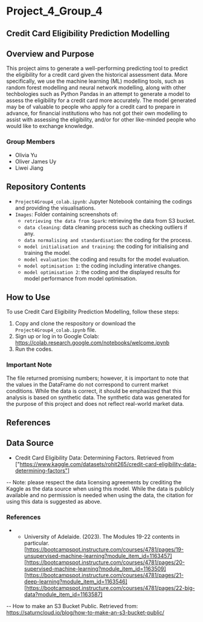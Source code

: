 # Project_4_Group_4

## Credit Card Eligibility Prediction Modelling

## Overview and Purpose
 This project aims to generate a well-performing predicting tool to predict the eligibility for a credit card given the historical assessment data. More specifically, we use the machine learning (ML) modelling tools, such as random forest modelling and neural network modelling, along with other techbologies such as Python Pandas in an attempt to generate a model to assess the eligibility for a credit card more accurately. The model generated may be of valuable to people who apply for a credit card to prepare in advance, for financial institutions who has not got their own modelling to assist with assessing the eligibility, and/or for other like-minded people who would like to exchange knowledge. 

### Group Members
-    Olivia Yu
-    Oliver James Uy
-    Liwei Jiang

## Repository Contents
-   `Project4Group4_colab.ipynb`: Jupyter Notebook containing the codings and providing the visualisations.
-   `Images`: Folder containing screenshots of:
    -   `retrieving the data from Spark`: retrieving the data from S3 bucket.
    -   `data cleaning`: data cleaning process such as checking outliers if any.
    -   `data normalising and standardisation`: the coding for the process.
    -   `model initialisation and training`: the coding for initialising and training the model.
    -   `model evaluation`: the coding and results for the model evaluation.
    -   `model optimisation 1`: the coding including interative changes.
    -   `model optimisation 2`: the coding and the displayed results for model performance from model optimisation.

## How to Use
To use Credit Card Eligibility Prediction Modelling, follow these steps:
1. Copy and clone the respository or download the `Project4Group4_colab.ipynb` file.
2. Sign up or log in to Google Colab: https://colab.research.google.com/notebooks/welcome.ipynb
3. Run the codes.

### Important Note

The file returned promising numbers; however, it is important to note that the values in the DataFrame do not correspond to current market conditions. While the data is correct, it should be emphasized that this analysis is based on synthetic data. The synthetic data was generated for the purpose of this project and does not reflect real-world market data.


## References

## Data Source

* Credit Card Eligibility Data: Determining Factors. Retrieved from ["https://www.kaggle.com/datasets/rohit265/credit-card-eligibility-data-determining-factors"]

-- Note: please respect the data licensing agreements by crediting the Kaggle as the data source when using this model. While the data is publicly available and no permission is needed when using the data, the citation for using this data is suggested as above.


### References
- -   University of Adelaide. (2023). The Modules 19-22 contents in particular.
[https://bootcampspot.instructure.com/courses/4781/pages/19-unsupervised-machine-learning?module_item_id=1163457]
[https://bootcampspot.instructure.com/courses/4781/pages/20-supervised-machine-learning?module_item_id=1163509]
[https://bootcampspot.instructure.com/courses/4781/pages/21-deep-learning?module_item_id=1163546]
[https://bootcampspot.instructure.com/courses/4781/pages/22-big-data?module_item_id=1163587]

-- How to make an S3 Bucket Public. Retrieved from: https://saturncloud.io/blog/how-to-make-an-s3-bucket-public/

